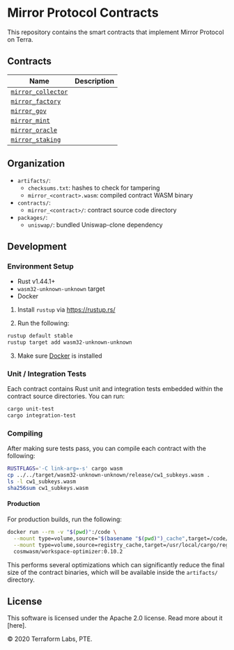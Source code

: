 # Mirror Protocol Contracts

This repository contains the smart contracts that implement Mirror Protocol on Terra.

## Contracts

| Name                                                         | Description |
| ------------------------------------------------------------ | ----------- |
| [`mirror_collector`](./contracts/mirror_collector/README.md) |             |
| [`mirror_factory`](./contracts/mirror_factory/README.md)     |             |
| [`mirror_gov`](./contracts/mirror_gov/README.md)             |             |
| [`mirror_mint`](./contracts/mirror_mint/README.md)           |             |
| [`mirror_oracle`](./contracts/mirror_oracle/README.md)       |             |
| [`mirror_staking`](./contracts/mirror_staking/README.md)     |             |

## Organization

- `artifacts/`:
  - `checksums.txt`: hashes to check for tampering
  - `mirror_<contract>.wasm`: compiled contract WASM binary
- `contracts/`:
  - `mirror_<contract>/`: contract source code directory
- `packages/`:
  - `uniswap/`: bundled Uniswap-clone dependency

## Development

### Environment Setup

- Rust v1.44.1+
- `wasm32-unknown-unknown` target
- Docker

1. Install `rustup` via https://rustup.rs/

2. Run the following:

```sh
rustup default stable
rustup target add wasm32-unknown-unknown
```

3. Make sure [Docker](https://www.docker.com/) is installed

### Unit / Integration Tests

Each contract contains Rust unit and integration tests embedded within the contract source directories. You can run:

```sh
cargo unit-test
cargo integration-test
```

### Compiling

After making sure tests pass, you can compile each contract with the following:

```sh
RUSTFLAGS='-C link-arg=-s' cargo wasm
cp ../../target/wasm32-unknown-unknown/release/cw1_subkeys.wasm .
ls -l cw1_subkeys.wasm
sha256sum cw1_subkeys.wasm
```

#### Production

For production builds, run the following:

```sh
docker run --rm -v "$(pwd)":/code \
  --mount type=volume,source="$(basename "$(pwd)")_cache",target=/code/target \
  --mount type=volume,source=registry_cache,target=/usr/local/cargo/registry \
  cosmwasm/workspace-optimizer:0.10.2
```

This performs several optimizations which can significantly reduce the final size of the contract binaries, which will be available inside the `artifacts/` directory.

## License

This software is licensed under the Apache 2.0 license. Read more about it [here].

© 2020 Terraform Labs, PTE.
